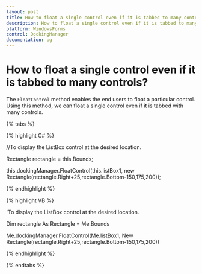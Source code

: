 ```yaml
---
layout: post
title: How to float a single control even if it is tabbed to many controls | WindowsForms | Syncfusion
description: How to float a single control even if it is tabbed to many controls
platform: WindowsForms
control: DockingManager
documentation: ug
---
```




# How to float a single control even if it is tabbed to many controls?

The `FloatControl` method enables the end users to float a particular control. Using this method, we can float a single control even if it is tabbed with many controls.

{% tabs %}

{% highlight C# %}

//To display the ListBox control at the desired location.

Rectangle rectangle = this.Bounds;
 
this.dockingManager.FloatControl(this.listBox1, new Rectangle(rectangle.Right+25,rectangle.Bottom-150,175,200));

{% endhighlight %}


{% highlight VB %}

'To display the ListBox control at the desired location.

Dim rectangle As Rectangle = Me.Bounds 

Me.dockingManager.FloatControl(Me.listBox1, New Rectangle(rectangle.Right+25,rectangle.Bottom-150,175,200))

{% endhighlight %}

{% endtabs %}



